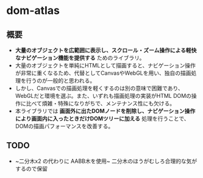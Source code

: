 # dom-atlas

## 概要

- **大量のオブジェクトを広範囲に表示し、スクロール・ズーム操作による軽快なナビゲーション機能を提供する** ためのライブラリ。
- 大量のオブジェクトを単純にHTMLとして描画すると、ナビゲーション操作が非常に重くなるため、代替としてCanvasやWebGLを用い、独自の描画処理を行うのが一般的と思われる。
- しかし、Canvasでの描画処理を軽くするのは別の意味で困難であり、WebGLだと環境を選ぶ。また、いずれも描画処理の実装がHTML DOMの操作に比べて煩雑・特殊になりがちで、メンテナンス性にも欠ける。
- 本ライブラリでは **画面外に出たDOMノードを削除し、ナビゲーション操作により画面内に入ったときだけDOMツリーに加える** 処理を行うことで、DOMの描画パフォーマンスを改善する。

## TODO

- ~二分木x2 の代わりに AABB木を使用~ 二分木のほうがむしろ合理的な気がするので保留

